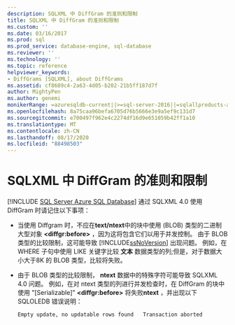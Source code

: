 ```yaml
---
description: SQLXML 中 DiffGram 的准则和限制
title: SQLXML 中 DiffGram 的准则和限制
ms.custom: ''
ms.date: 03/16/2017
ms.prod: sql
ms.prod_service: database-engine, sql-database
ms.reviewer: ''
ms.technology: ''
ms.topic: reference
helpviewer_keywords:
- DiffGrams [SQLXML], about DiffGrams
ms.assetid: cf8689c4-2a63-4d05-b202-21b5ff187d7f
author: MightyPen
ms.author: genemi
monikerRange: =azuresqldb-current||>=sql-server-2016||=sqlallproducts-allversions||>=sql-server-linux-2017||=azuresqldb-mi-current
ms.openlocfilehash: 8a75caa96befa6705d76b5666e3e9a5ef9c131d7
ms.sourcegitcommit: e700497f962e4c2274df16d9e651059b42ff1a10
ms.translationtype: MT
ms.contentlocale: zh-CN
ms.lasthandoff: 08/17/2020
ms.locfileid: "88498503"
---
```

# <a name="guidelines-and-limitations-of-diffgrams-in-sqlxml"></a>SQLXML 中 DiffGram 的准则和限制
[!INCLUDE [SQL Server Azure SQL Database](../../../includes/applies-to-version/sql-asdb.md)]
  通过 SQLXML 4.0 使用 DiffGram 时请记住以下事项：  
  
-   当使用 Diffgram 时，不应在**text/ntext**中的块中使用 (BLOB) 类型的二进制大型对象 **\<diffgr:before>** ，因为这将包含它们以用于并发控制。 由于 BLOB 类型的比较限制，这可能导致 [!INCLUDE[ssNoVersion](../../../includes/ssnoversion-md.md)] 出现问题。 例如，在 WHERE 子句中使用 LIKE 关键字比较 **文本** 数据类型的列;但是，对于数据大小大于8K 的 BLOB 类型，比较将失败。  
  
-   由于 BLOB 类型的比较限制， **ntext** 数据中的特殊字符可能导致 SQLXML 4.0 问题。 例如，在对 ntext 类型的列进行并发检查时，在 DiffGram 的块中使用 "[Serializable]" **\<diffgr:before>** 将失败**ntext** ，并出现以下 SQLOLEDB 错误说明：  
  
    ```  
    Empty update, no updatable rows found   Transaction aborted  
    ```  
  
  
